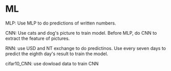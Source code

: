 # ML

MLP: Use MLP to do predictions of written numbers.

CNN: Use cats and dog's picture to train model. Before MLP, do CNN to extract the feature of pictures.

RNN: use USD and NT exchange to do predictinos. Use every seven days to predict the eighth day's result to train the model.

cifar10_CNN: use dowload data to train CNN

